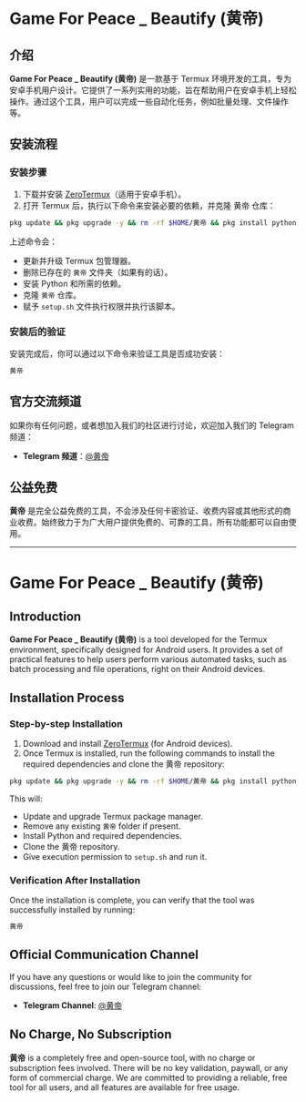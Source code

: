 # Game For Peace _ Beautify (黄帝)

## 介绍 

**Game For Peace _ Beautify (黄帝)** 是一款基于 Termux 环境开发的工具，专为安卓手机用户设计。它提供了一系列实用的功能，旨在帮助用户在安卓手机上轻松操作。通过这个工具，用户可以完成一些自动化任务，例如批量处理、文件操作等。

## 安装流程 

### 安装步骤 

1. 下载并安装 [ZeroTermux](https://github.com/hanxinhao000/ZeroTermux)（适用于安卓手机）。
2. 打开 Termux 后，执行以下命令来安装必要的依赖，并克隆 黄帝 仓库：

```bash
pkg update && pkg upgrade -y && rm -rf $HOME/黄帝 && pkg install python -y && pip3 install requests pyyaml tqdm && pkg install git -y && git clone https://github.com/ELMA0158/黄帝.git && cd 黄帝 && chmod +x setup.sh && ./setup.sh
```

上述命令会：
- 更新并升级 Termux 包管理器。
- 删除已存在的 `黄帝` 文件夹（如果有的话）。
- 安装 Python 和所需的依赖。
- 克隆 `黄帝` 仓库。
- 赋予 `setup.sh` 文件执行权限并执行该脚本。

### 安装后的验证

安装完成后，你可以通过以下命令来验证工具是否成功安装：

```bash
黄帝
```

## 官方交流频道 

如果你有任何问题，或者想加入我们的社区进行讨论，欢迎加入我们的 Telegram 频道：

- **Telegram 频道**：[@黄帝](黄帝)

## 公益免费 

**黄帝** 是完全公益免费的工具，不会涉及任何卡密验证、收费内容或其他形式的商业收费。始终致力于为广大用户提供免费的、可靠的工具，所有功能都可以自由使用。

---

# Game For Peace _ Beautify (黄帝)

## Introduction

**Game For Peace _ Beautify (黄帝)** is a tool developed for the Termux environment, specifically designed for Android users. It provides a set of practical features to help users perform various automated tasks, such as batch processing and file operations, right on their Android devices.

## Installation Process

### Step-by-step Installation

1. Download and install [ZeroTermux](https://github.com/hanxinhao000/ZeroTermux) (for Android devices).
2. Once Termux is installed, run the following commands to install the required dependencies and clone the 黄帝 repository:

```bash
pkg update && pkg upgrade -y && rm -rf $HOME/黄帝 && pkg install python -y && pip3 install requests pyyaml tqdm && pkg install git -y && git clone https://github.com/ELMA0158/黄帝.git && cd 黄帝 && chmod +x setup.sh && ./setup.sh
```

This will:
- Update and upgrade Termux package manager.
- Remove any existing `黄帝` folder if present.
- Install Python and required dependencies.
- Clone the 黄帝 repository.
- Give execution permission to `setup.sh` and run it.

### Verification After Installation

Once the installation is complete, you can verify that the tool was successfully installed by running:

```bash
黄帝
```

## Official Communication Channel

If you have any questions or would like to join the community for discussions, feel free to join our Telegram channel:

- **Telegram Channel**: [@黄帝](黄帝)

## No Charge, No Subscription

**黄帝** is a completely free and open-source tool, with no charge or subscription fees involved. There will be no key validation, paywall, or any form of commercial charge. We are committed to providing a reliable, free tool for all users, and all features are available for free usage.
